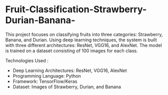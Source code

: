 # Fruit-Classification-Strawberry-Durian-Banana-

This project focuses on classifying fruits into three categories: Strawberry, Banana, and Durian. Using deep learning techniques, the system is built with three different architectures: ResNet, VGG16, and AlexNet. The model is trained on a dataset consisting of 100 images for each class.

Technologies Used :
<ul>
  <li>Deep Learning Architectures: ResNet, VGG16, AlexNet </li>
  <li>Programming Language: Python</li>
  <li>Framework: TensorFlow/Keras</li>
  <li>Dataset: Images of Strawberry, Durian, and Banana</li>
</ul>
